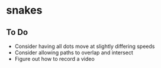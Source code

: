 #  snakes

## To Do

- Consider having all dots move at slightly differing speeds
- Consider allowing paths to overlap and intersect
- Figure out how to record a video
